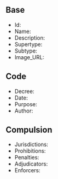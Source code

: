 ## Base
- <span class="text-field" data-tooltip="Text">Id</span>: 
- <span class="text-field" data-tooltip="Text">Name</span>: 
- <span class="text-field" data-tooltip="Text">Description</span>: 
- <span class="text-field" data-tooltip="Text">Supertype</span>: 
- <span class="text-field" data-tooltip="Text">Subtype</span>: 
- <span class="text-field" data-tooltip="Text">Image_URL</span>: 

## Code
- <span class="text-field" data-tooltip="Text">Decree</span>: 
- <span class="number-field" data-tooltip="Number">Date</span>: 
- <span class="text-field" data-tooltip="Text">Purpose</span>: 
- <span class="link-field" data-tooltip="Single Institution">Author</span>: 

## Compulsion
- <span class="multi-link-field" data-tooltip="Multi Location">Jurisdictions</span>: 
- <span class="multi-link-field" data-tooltip="Multi Construct">Prohibitions</span>: 
- <span class="multi-link-field" data-tooltip="Multi Construct">Penalties</span>: 
- <span class="multi-link-field" data-tooltip="Multi Title">Adjudicators</span>: 
- <span class="multi-link-field" data-tooltip="Multi Title">Enforcers</span>: 

